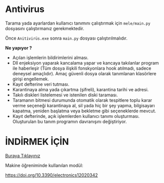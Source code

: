 # Antivirus

Tarama yada ayarlardan kullanıcı tanımını çalıştırmak için `mele/main.py` dosyasını çalıştırmanız gerekmektedir.

Önce `Anitivirüs.exe` sonra `main.py` dosyası çalıştırılmalıdır.



**Ne yapıyor ?**

- Açılan işlemlerin bildirimlerini alması.
- Dll enjeksiyon yaparak kancalama yapar ve kancaya takılanlar program ile haberleşir (Tüm dosya ilişkili fonskyonlara hook atılmadı, sadece deneysel amaçlıdır). Amaç güvenli dosya olarak tanımlanan klasörlere girişi engellemek.
- Kayıt defterine veri tutması.
- Karantinaya alma yada çıkartma (şifreli), karantina tarihi ve adresi.
- Takılı diskleri listelemesi ve istenilen diski taraması.
- Taramanın bitmesi durumunda otomatik olarak tespitlere toplu karar verme seçeneği karantinaya al, sil yada hiç bir şey yapma, bilgisayarı kapatma, yeniden başlatma veya bekletme gibi seçeneklerde mevcut.
- Kayıt defterinde, açık işlemlerden kullanıcı tanımı oluşturması. Oluşturulan bu tanım programın davranışını değiştiriyor.

# **İNDİRMEK İÇİN**
[Buraya Tıklayınız](https://github.com/Karuulme/antivirus/releases/tag/2023.1.0) 

Makine öğreniminde kullanılan modül:

https://doi.org/10.3390/electronics12020342
